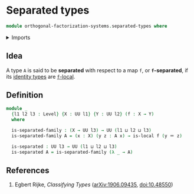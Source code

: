 # Separated types

```agda
module orthogonal-factorization-systems.separated-types where
```

<details><summary>Imports</summary>

```agda
open import foundation.identity-types
open import foundation.universe-levels

open import orthogonal-factorization-systems.local-types
```

</details>

## Idea

A type `A` is said to be **separated** with respect to a map `f`, or
**`f`-separated**, if its [identity types](foundation-core.identity-types.md)
are [`f`-local](orthogonal-factorization-systems.local-types.md).

## Definition

```agda
module _
  {l1 l2 l3 : Level} {X : UU l1} {Y : UU l2} (f : X → Y)
  where

  is-separated-family : (X → UU l3) → UU (l1 ⊔ l2 ⊔ l3)
  is-separated-family A = (x : X) (y z : A x) → is-local f (y ＝ z)

  is-separated : UU l3 → UU (l1 ⊔ l2 ⊔ l3)
  is-separated A = is-separated-family (λ _ → A)
```

## References

1. Egbert Rijke, _Classifying Types_
   ([arXiv:1906.09435](https://arxiv.org/abs/1906.09435),
   [doi:10.48550](https://doi.org/10.48550/arXiv.1906.09435))
